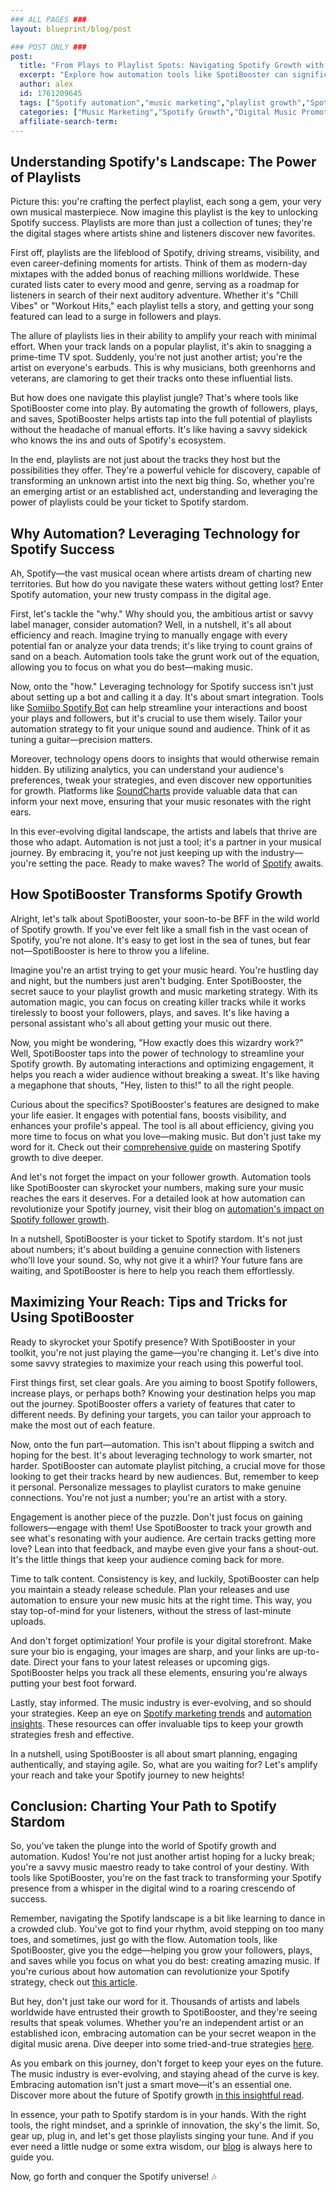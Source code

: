 ```yaml
---
### ALL PAGES ###
layout: blueprint/blog/post

### POST ONLY ###
post:
  title: "From Plays to Playlist Spots: Navigating Spotify Growth with Automation"
  excerpt: "Explore how automation tools like SpotiBooster can significantly enhance your Spotify growth by boosting followers, plays, and saves."
  author: alex
  id: 1761209645
  tags: ["Spotify automation","music marketing","playlist growth","Spotify followers","SpotiBooster"]
  categories: ["Music Marketing","Spotify Growth","Digital Music Promotion"]
  affiliate-search-term: 
---
```


## Understanding Spotify's Landscape: The Power of Playlists

Picture this: you're crafting the perfect playlist, each song a gem, your very own musical masterpiece. Now imagine this playlist is the key to unlocking Spotify success. Playlists are more than just a collection of tunes; they're the digital stages where artists shine and listeners discover new favorites.

First off, playlists are the lifeblood of Spotify, driving streams, visibility, and even career-defining moments for artists. Think of them as modern-day mixtapes with the added bonus of reaching millions worldwide. These curated lists cater to every mood and genre, serving as a roadmap for listeners in search of their next auditory adventure. Whether it's "Chill Vibes" or "Workout Hits," each playlist tells a story, and getting your song featured can lead to a surge in followers and plays.

The allure of playlists lies in their ability to amplify your reach with minimal effort. When your track lands on a popular playlist, it's akin to snagging a prime-time TV spot. Suddenly, you're not just another artist; you're the artist on everyone's earbuds. This is why musicians, both greenhorns and veterans, are clamoring to get their tracks onto these influential lists.

But how does one navigate this playlist jungle? That's where tools like SpotiBooster come into play. By automating the growth of followers, plays, and saves, SpotiBooster helps artists tap into the full potential of playlists without the headache of manual efforts. It's like having a savvy sidekick who knows the ins and outs of Spotify's ecosystem.

In the end, playlists are not just about the tracks they host but the possibilities they offer. They're a powerful vehicle for discovery, capable of transforming an unknown artist into the next big thing. So, whether you're an emerging artist or an established act, understanding and leveraging the power of playlists could be your ticket to Spotify stardom.

## Why Automation? Leveraging Technology for Spotify Success

Ah, Spotify—the vast musical ocean where artists dream of charting new territories. But how do you navigate these waters without getting lost? Enter Spotify automation, your new trusty compass in the digital age.

First, let's tackle the "why." Why should you, the ambitious artist or savvy label manager, consider automation? Well, in a nutshell, it's all about efficiency and reach. Imagine trying to manually engage with every potential fan or analyze your data trends; it's like trying to count grains of sand on a beach. Automation tools take the grunt work out of the equation, allowing you to focus on what you do best—making music.

Now, onto the "how." Leveraging technology for Spotify success isn't just about setting up a bot and calling it a day. It's about smart integration. Tools like [Somiibo Spotify Bot](https://somiibo.com/platforms/spotify-bot) can help streamline your interactions and boost your plays and followers, but it's crucial to use them wisely. Tailor your automation strategy to fit your unique sound and audience. Think of it as tuning a guitar—precision matters.

Moreover, technology opens doors to insights that would otherwise remain hidden. By utilizing analytics, you can understand your audience's preferences, tweak your strategies, and even discover new opportunities for growth. Platforms like [SoundCharts](https://www.soundcharts.com/blog/spotify-algorithm) provide valuable data that can inform your next move, ensuring that your music resonates with the right ears.



In this ever-evolving digital landscape, the artists and labels that thrive are those who adapt. Automation is not just a tool; it's a partner in your musical journey. By embracing it, you're not just keeping up with the industry—you're setting the pace. Ready to make waves? The world of [Spotify](https://www.spotify.com/us/about-us/contact/) awaits.

## How SpotiBooster Transforms Spotify Growth

Alright, let's talk about SpotiBooster, your soon-to-be BFF in the wild world of Spotify growth. If you've ever felt like a small fish in the vast ocean of Spotify, you're not alone. It's easy to get lost in the sea of tunes, but fear not—SpotiBooster is here to throw you a lifeline.

Imagine you're an artist trying to get your music heard. You're hustling day and night, but the numbers just aren't budging. Enter SpotiBooster, the secret sauce to your playlist growth and music marketing strategy. With its automation magic, you can focus on creating killer tracks while it works tirelessly to boost your followers, plays, and saves. It's like having a personal assistant who's all about getting your music out there.

Now, you might be wondering, "How exactly does this wizardry work?" Well, SpotiBooster taps into the power of technology to streamline your Spotify growth. By automating interactions and optimizing engagement, it helps you reach a wider audience without breaking a sweat. It's like having a megaphone that shouts, "Hey, listen to this!" to all the right people.

Curious about the specifics? SpotiBooster's features are designed to make your life easier. It engages with potential fans, boosts visibility, and enhances your profile's appeal. The tool is all about efficiency, giving you more time to focus on what you love—making music. But don't just take my word for it. Check out their [comprehensive guide](https://spotibooster.com/blog/mastering-spotify-growth-a-comprehensive-guide-to-using-spotibooster) on mastering Spotify growth to dive deeper.

And let's not forget the impact on your follower growth. Automation tools like SpotiBooster can skyrocket your numbers, making sure your music reaches the ears it deserves. For a detailed look at how automation can revolutionize your Spotify journey, visit their blog on [automation's impact on Spotify follower growth](https://spotibooster.com/blog/understanding-the-impact-of-automation-on-spotify-follower-growth).

In a nutshell, SpotiBooster is your ticket to Spotify stardom. It's not just about numbers; it's about building a genuine connection with listeners who'll love your sound. So, why not give it a whirl? Your future fans are waiting, and SpotiBooster is here to help you reach them effortlessly.

## Maximizing Your Reach: Tips and Tricks for Using SpotiBooster

Ready to skyrocket your Spotify presence? With SpotiBooster in your toolkit, you're not just playing the game—you're changing it. Let's dive into some savvy strategies to maximize your reach using this powerful tool.

First things first, set clear goals. Are you aiming to boost Spotify followers, increase plays, or perhaps both? Knowing your destination helps you map out the journey. SpotiBooster offers a variety of features that cater to different needs. By defining your targets, you can tailor your approach to make the most out of each feature.

Now, onto the fun part—automation. This isn't about flipping a switch and hoping for the best. It's about leveraging technology to work smarter, not harder. SpotiBooster can automate playlist pitching, a crucial move for those looking to get their tracks heard by new audiences. But, remember to keep it personal. Personalize messages to playlist curators to make genuine connections. You're not just a number; you're an artist with a story.

Engagement is another piece of the puzzle. Don't just focus on gaining followers—engage with them! Use SpotiBooster to track your growth and see what's resonating with your audience. Are certain tracks getting more love? Lean into that feedback, and maybe even give your fans a shout-out. It's the little things that keep your audience coming back for more.



Time to talk content. Consistency is key, and luckily, SpotiBooster can help you maintain a steady release schedule. Plan your releases and use automation to ensure your new music hits at the right time. This way, you stay top-of-mind for your listeners, without the stress of last-minute uploads.

And don't forget optimization! Your profile is your digital storefront. Make sure your bio is engaging, your images are sharp, and your links are up-to-date. Direct your fans to your latest releases or upcoming gigs. SpotiBooster helps you track all these elements, ensuring you're always putting your best foot forward.

Lastly, stay informed. The music industry is ever-evolving, and so should your strategies. Keep an eye on [Spotify marketing trends](https://spotibooster.com/blog/why-spotify-marketing-is-essential-for-emerging-musicians) and [automation insights](https://spotibooster.com/blog/the-intersection-of-technology-and-music-spotify-automation-unveiled). These resources can offer invaluable tips to keep your growth strategies fresh and effective.

In a nutshell, using SpotiBooster is all about smart planning, engaging authentically, and staying agile. So, what are you waiting for? Let's amplify your reach and take your Spotify journey to new heights!

## Conclusion: Charting Your Path to Spotify Stardom

So, you've taken the plunge into the world of Spotify growth and automation. Kudos! You're not just another artist hoping for a lucky break; you're a savvy music maestro ready to take control of your destiny. With tools like SpotiBooster, you're on the fast track to transforming your Spotify presence from a whisper in the digital wind to a roaring crescendo of success.

Remember, navigating the Spotify landscape is a bit like learning to dance in a crowded club. You've got to find your rhythm, avoid stepping on too many toes, and sometimes, just go with the flow. Automation tools, like SpotiBooster, give you the edge—helping you grow your followers, plays, and saves while you focus on what you do best: creating amazing music. If you're curious about how automation can revolutionize your Spotify strategy, check out [this article](https://spotibooster.com/blog/can-automation-revolutionize-your-spotify-marketing-strategy).

But hey, don't just take our word for it. Thousands of artists and labels worldwide have entrusted their growth to SpotiBooster, and they're seeing results that speak volumes. Whether you're an independent artist or an established icon, embracing automation can be your secret weapon in the digital music arena. Dive deeper into some tried-and-true strategies [here](https://spotibooster.com/blog/from-independents-to-icons-spotify-growth-strategies-for-all).

As you embark on this journey, don't forget to keep your eyes on the future. The music industry is ever-evolving, and staying ahead of the curve is key. Embracing automation isn't just a smart move—it's an essential one. Discover more about the future of Spotify growth [in this insightful read](https://spotibooster.com/blog/the-future-of-spotify-growth-embracing-automation-for-success).

In essence, your path to Spotify stardom is in your hands. With the right tools, the right mindset, and a sprinkle of innovation, the sky's the limit. So, gear up, plug in, and let's get those playlists singing your tune. And if you ever need a little nudge or some extra wisdom, our [blog](https://spotibooster.com/blog/unlocking-your-spotify-potential-a-deep-dive-into-marketing-strategies) is always here to guide you.

Now, go forth and conquer the Spotify universe! 🎶
